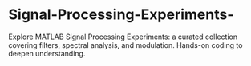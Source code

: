 # Signal-Processing-Experiments-
Explore MATLAB Signal Processing Experiments: a curated collection covering filters, spectral analysis, and modulation. Hands-on coding to deepen understanding.
